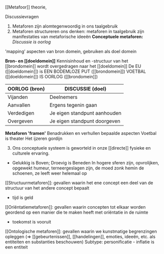 
[[Metafoor]] theorie,

Discussievragen

1. Metaforen zijn alomtegenwoordig in ons taalgebruik
2. Metaforen structureren ons denken: metaforen in taalgebruik zijn manifestaties van metaforische ideeën
		**Conceptuele metaforen:**
			*Discussie is oorlog*

'mapping'
aspecten van bron domein, gebruiken als doel domein

**Bron- en [[doeldomein]]**
	Kennisinhoud en -structuur van het [[brondomein]] wordt overgedragen naar het [[doeldomein]]
		De EU ([[doeldomein]]) is EEN BODEMLOZE PUT ([[brondomein]])
		VOETBAL ([[doeldomein]]) IS OORLOG ([[brondomein]])

| OORLOG (bron) | DISCUSSIE (doel)             |
| ------------- | ---------------------------- |
| Vijanden      | Deelnemers                   |
| Aanvallen     | Ergens tegenin gaan          |
| Verdedigen    | Je eigen standpunt aanhouden |
| Overgeven     | Je eigen standpunt doorgeven |


**Metaforen 'framen'**
	Benadrukken en verhullen bepaalde aspecten
		Voetbal is theater
		Het ijzeren gordijn


3. Ons conceptuele systeem is geworteld in onze [[directe]] fysieke en culturele ervaring.

- Gelukkig is Boven; Droevig is Beneden
	In hogere sferen zijn, opvrolijken, opgewekt humeur, terneergeslagen zijn, de moed zonk hemin de schoenen, ze leeft weer helemaal op

[[Structuurmetaforen]]: gevallen waarin het ene concept een deel van de structuur van het andere concept bepaalt
- tijd is geld

[[Oriëntatiemetaforen]]: gevallen waarin concepten tot elkaar worden geordend op een manier die te maken heeft met oriëntatie in de ruimte
- toekomst is vooruit

[[Ontologische metaforen]]: gevallen waarin we kunstmatige begrenzingen opleggen (=> [[gebeurtenissen]], [[handelingen]], emoties, ideeën, etc. als entiteiten en substanties beschouwen)
	Subtype: personificatie
	- inflatie is een entiteit






